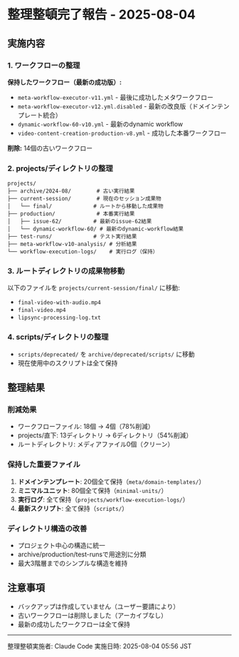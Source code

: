 # 整理整頓完了報告 - 2025-08-04

## 実施内容

### 1. ワークフローの整理
**保持したワークフロー（最新の成功版）:**
- `meta-workflow-executor-v11.yml` - 最後に成功したメタワークフロー
- `meta-workflow-executor-v12.yml.disabled` - 最新の改良版（ドメインテンプレート統合）
- `dynamic-workflow-60-v10.yml` - 最新のdynamic workflow
- `video-content-creation-production-v8.yml` - 成功した本番ワークフロー

**削除:** 14個の古いワークフロー

### 2. projects/ディレクトリの整理
```
projects/
├── archive/2024-08/        # 古い実行結果
├── current-session/        # 現在のセッション成果物
│   └── final/             # ルートから移動した成果物
├── production/             # 本番実行結果
│   ├── issue-62/          # 最新のissue-62結果
│   └── dynamic-workflow-60/ # 最新のdynamic-workflow結果
├── test-runs/             # テスト実行結果
├── meta-workflow-v10-analysis/ # 分析結果
└── workflow-execution-logs/    # 実行ログ（保持）
```

### 3. ルートディレクトリの成果物移動
以下のファイルを `projects/current-session/final/` に移動:
- `final-video-with-audio.mp4`
- `final-video.mp4`
- `lipsync-processing-log.txt`

### 4. scripts/ディレクトリの整理
- `scripts/deprecated/` を `archive/deprecated/scripts/` に移動
- 現在使用中のスクリプトは全て保持

## 整理結果

### 削減効果
- ワークフローファイル: 18個 → 4個（78%削減）
- projects/直下: 13ディレクトリ → 6ディレクトリ（54%削減）
- ルートディレクトリ: メディアファイル0個（クリーン）

### 保持した重要ファイル
1. **ドメインテンプレート**: 20個全て保持（`meta/domain-templates/`）
2. **ミニマルユニット**: 80個全て保持（`minimal-units/`）
3. **実行ログ**: 全て保持（`projects/workflow-execution-logs/`）
4. **最新スクリプト**: 全て保持（`scripts/`）

### ディレクトリ構造の改善
- プロジェクト中心の構造に統一
- archive/production/test-runsで用途別に分類
- 最大3階層までのシンプルな構造を維持

## 注意事項
- バックアップは作成していません（ユーザー要請により）
- 古いワークフローは削除しました（アーカイブなし）
- 最新の成功したワークフローは全て保持

---
整理整頓実施者: Claude Code
実施日時: 2025-08-04 05:56 JST